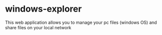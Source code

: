 # windows-explorer
This web application allows you to manage your pc files (windows OS) and share files on your local network
